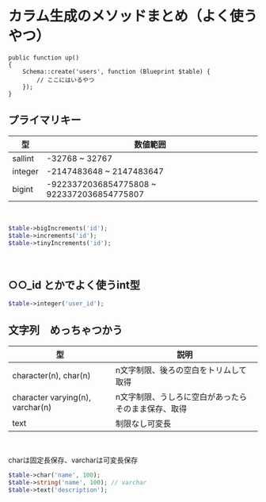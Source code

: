 # カラム生成のメソッドまとめ（よく使うやつ）
```php:up method
public function up()
{
    Schema::create('users', function (Blueprint $table) {
        // ここにはいるやつ 
    });
}
```

## プライマリキー

| 型       | 数値範囲                                       |
| ------- | ------------------------------------------ |
| sallint | -32768 ~ 32767                             |
| integer | -2147483648 ~ 2147483647                   |
| bigint  | -9223372036854775808 ~ 9223372036854775807 |

<br>

```php
$table->bigIncrements('id');
$table->increments('id');
$table->tinyIncrements('id');
```

<br>

## ○○_id とかでよく使うint型
```php
$table->integer('user_id');
```

## 文字列　めっちゃつかう

| 型                                | 説明                         |
| -------------------------------- | -------------------------- |
| character(n), char(n)            | n文字制限、後ろの空白をトリムして取得        |
| character varying(n), varchar(n) | n文字制限、うしろに空白があったらそのまま保存、取得 |
| text                             | 制限なし可変長                    |

<br>

charは固定長保存、varcharは可変長保存

```php
$table->char('name', 100);
$table->string('name', 100); // varchar
$table->text('description');
```
